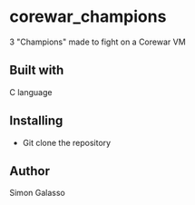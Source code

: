 # corewar_champions
3 "Champions" made to fight on a Corewar VM
## Built with
C language
## Installing
- Git clone the repository
## Author
Simon Galasso

